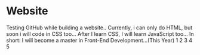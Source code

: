 # Website
 Testing GitHub while building a website..
 Currently, i can only do HTML, but soon i will code in CSS too...
 After I learn CSS, I will learn JavaScript too...
In short: I will become a master in Front-End Development...(This Year)
1
2
3
4
5